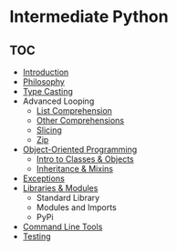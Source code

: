 # Intermediate Python

## TOC

* [Introduction](./intro)
* [Philosophy](./philosophy)
* [Type Casting](./type-casting.ipynb)
* Advanced Looping
    * [List Comprehension](./advanced-looping/list-comprehension.ipynb)
    * [Other Comprehensions](./advanced-looping/other-comprehensions.ipynb)
    * [Slicing](./advanced-looping/slicing.ipynb)
    * [Zip](./advanced-looping/zip.ipynb)
* [Object-Oriented Programming](./oop)
    * [Intro to Classes & Objects](./oop/intro.ipynb)
    * [Inheritance & Mixins](./oop/inheritance.ipynb)
* [Exceptions](./exceptions)
* [Libraries & Modules](./modules)
    * Standard Library
    * Modules and Imports
    * PyPi
* [Command Line Tools](./clis/clis.ipynb)
* [Testing](./testing)
